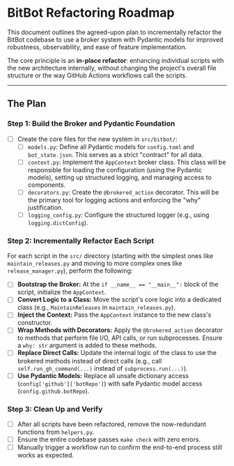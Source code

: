 # BitBot Refactoring Roadmap

This document outlines the agreed-upon plan to incrementally refactor the BitBot codebase to use a broker system with Pydantic models for improved robustness, observability, and ease of feature implementation.

The core principle is an **in-place refactor**: enhancing individual scripts with the new architecture internally, without changing the project's overall file structure or the way GitHub Actions workflows call the scripts.

---

## The Plan

### Step 1: Build the Broker and Pydantic Foundation

-   [ ] Create the core files for the new system in `src/bitbot/`:
    -   [ ] `models.py`: Define all Pydantic models for `config.toml` and `bot_state.json`. This serves as a strict "contract" for all data.
    -   [ ] `context.py`: Implement the `AppContext` broker class. This class will be responsible for loading the configuration (using the Pydantic models), setting up structured logging, and managing access to components.
    -   [ ] `decorators.py`: Create the `@brokered_action` decorator. This will be the primary tool for logging actions and enforcing the "why" justification.
    -   [ ] `logging_config.py`: Configure the structured logger (e.g., using `logging.dictConfig`).

### Step 2: Incrementally Refactor Each Script

For each script in the `src/` directory (starting with the simplest ones like `maintain_releases.py` and moving to more complex ones like `release_manager.py`), perform the following:

-   [ ] **Bootstrap the Broker:** At the `if __name__ == "__main__":` block of the script, initialize the `AppContext`.
-   [ ] **Convert Logic to a Class:** Move the script's core logic into a dedicated class (e.g., `MaintainReleases` in `maintain_releases.py`).
-   [ ] **Inject the Context:** Pass the `AppContext` instance to the new class's constructor.
-   [ ] **Wrap Methods with Decorators:** Apply the `@brokered_action` decorator to methods that perform file I/O, API calls, or run subprocesses. Ensure a `why: str` argument is added to these methods.
-   [ ] **Replace Direct Calls:** Update the internal logic of the class to use the brokered methods instead of direct calls (e.g., call `self.run_gh_command(...)` instead of `subprocess.run(...)`).
-   [ ] **Use Pydantic Models:** Replace all unsafe dictionary access (`config['github']['botRepo']`) with safe Pydantic model access (`config.github.botRepo`).

### Step 3: Clean Up and Verify

-   [ ] After all scripts have been refactored, remove the now-redundant functions from `helpers.py`.
-   [ ] Ensure the entire codebase passes `make check` with zero errors.
-   [ ] Manually trigger a workflow run to confirm the end-to-end process still works as expected.